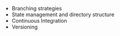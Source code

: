 - Branching strategies
- State management and directory structure
- Continuous Integration
- Versioning